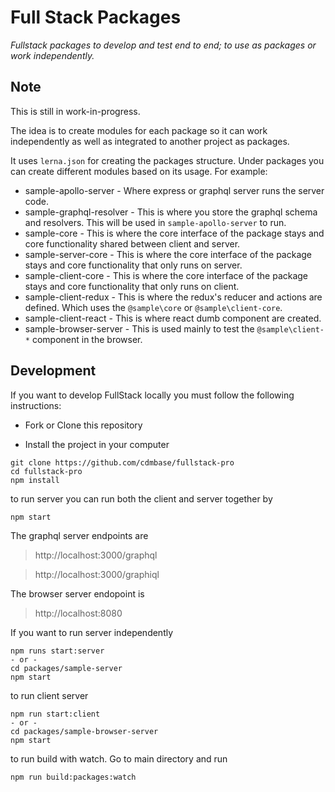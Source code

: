 # Full Stack Packages

*Fullstack packages to develop and test end to end; to use as packages or work independently.*

## Note

This is still in work-in-progress.

The idea is to create modules for each package so it can work independently as well as integrated to another project as packages. 

It uses `lerna.json` for creating the packages structure. Under packages you can create different modules based on its usage. For example:

- sample-apollo-server    - Where express or graphql server runs the server code.
- sample-graphql-resolver - This is where you store the graphql schema and resolvers. This will be used in `sample-apollo-server` to run. 
- sample-core             - This is where the core interface of the package stays and core functionality shared between client and server.
- sample-server-core      - This is where the core interface of the package stays and core functionality that only runs on server.
- sample-client-core      - This is where the core interface of the package stays and core functionality that only runs on client.
- sample-client-redux     - This is where the redux's reducer and actions are defined. Which uses the `@sample\core` or `@sample\client-core`.
- sample-client-react     - This is where react dumb component are created.
- sample-browser-server   - This is used mainly to test the `@sample\client-*` component in the browser.


## Development

If you want to develop FullStack locally you must follow the following instructions:

* Fork or Clone this repository

* Install the project in your computer

```
git clone https://github.com/cdmbase/fullstack-pro
cd fullstack-pro
npm install
```
to run server
you can run both the client and server together by 
```
npm start
```
The graphql server endpoints are
>http://localhost:3000/graphql

>http://localhost:3000/graphiql

The browser server endopoint is
>http://localhost:8080

If you want to run server independently
```
npm runs start:server 
- or -
cd packages/sample-server
npm start
```
to run client server
```
npm run start:client
- or -
cd packages/sample-browser-server
npm start
```
to run build with watch. Go to main directory and run
```
npm run build:packages:watch
```



